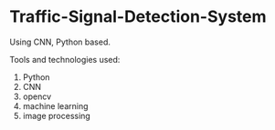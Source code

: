 # Traffic-Signal-Detection-System
Using CNN, Python based.

Tools and technologies used:

1. Python
2. CNN
3. opencv
4. machine learning
5. image processing
